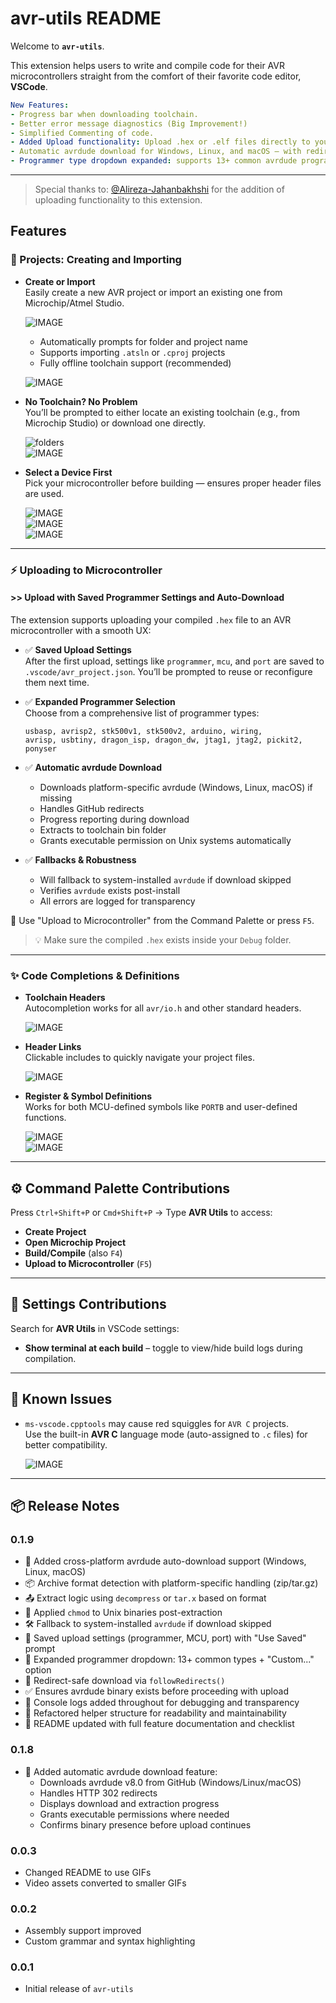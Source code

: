 # avr-utils README

Welcome to **`avr-utils`**.

This extension helps users to write and compile code for their AVR microcontrollers straight from the comfort of their favorite code editor, **VSCode**.

```yaml
New Features:
- Progress bar when downloading toolchain.
- Better error message diagnostics (Big Improvement!)
- Simplified Commenting of code.
- Added Upload functionality: Upload .hex or .elf files directly to your AVR microcontroller.
- Automatic avrdude download for Windows, Linux, and macOS — with redirect handling and platform-specific archive support.
- Programmer type dropdown expanded: supports 13+ common avrdude programmer options.
```

---

> Special thanks to: [@Alireza-Jahanbakhshi](https://github.com/Alireza-Jahanbakhshi) for the addition of uploading functionality to this extension.

## Features

### 🔧 Projects: Creating and Importing

- **Create or Import**  
  Easily create a new AVR project or import an existing one from Microchip/Atmel Studio.

  ![IMAGE](assets/readme/1a-create-or-import.mp4.gif)

  - Automatically prompts for folder and project name  
  - Supports importing `.atsln` or `.cproj` projects  
  - Fully offline toolchain support (recommended)  

  ![IMAGE](assets/readme/1b-project-name.mp4.gif)

- **No Toolchain? No Problem**  
  You’ll be prompted to either locate an existing toolchain (e.g., from Microchip Studio) or download one directly.

  ![folders](assets/readme/1c-toolchain-directory.png)  
  ![IMAGE](assets/readme/1c-no-toolchain.mp4.gif)

- **Select a Device First**  
  Pick your microcontroller before building — ensures proper header files are used.

  ![IMAGE](assets/readme/1d-select-first-prompt.mp4.gif)  
  ![IMAGE](assets/readme/1e-select-and-build.mp4.gif)  
  ![IMAGE](assets/readme/1f-build-outputs.mp4.gif)

---

### ⚡ Uploading to Microcontroller

#### >> Upload with Saved Programmer Settings and Auto-Download

The extension supports uploading your compiled `.hex` file to an AVR microcontroller with a smooth UX:

- ✅ **Saved Upload Settings**  
  After the first upload, settings like `programmer`, `mcu`, and `port` are saved to `.vscode/avr_project.json`. You’ll be prompted to reuse or reconfigure them next time.

- ✅ **Expanded Programmer Selection**  
  Choose from a comprehensive list of programmer types:

  ```
  usbasp, avrisp2, stk500v1, stk500v2, arduino, wiring,
  avrisp, usbtiny, dragon_isp, dragon_dw, jtag1, jtag2, pickit2, ponyser
  ```

- ✅ **Automatic avrdude Download**  
  - Downloads platform-specific avrdude (Windows, Linux, macOS) if missing  
  - Handles GitHub redirects  
  - Progress reporting during download  
  - Extracts to toolchain bin folder  
  - Grants executable permission on Unix systems automatically

- ✅ **Fallbacks & Robustness**  
  - Will fallback to system-installed `avrdude` if download skipped  
  - Verifies `avrdude` exists post-install  
  - All errors are logged for transparency

🔁 Use "Upload to Microcontroller" from the Command Palette or press `F5`.

> 💡 Make sure the compiled `.hex` exists inside your `Debug` folder.

---

### ✨ Code Completions & Definitions

- **Toolchain Headers**  
  Autocompletion works for all `avr/io.h` and other standard headers.

  ![IMAGE](assets/readme/2a-completions.mp4.gif)

- **Header Links**  
  Clickable includes to quickly navigate your project files.

  ![IMAGE](assets/readme/2b-header-links.mp4.gif)

- **Register & Symbol Definitions**  
  Works for both MCU-defined symbols like `PORTB` and user-defined functions.

  ![IMAGE](assets/readme/3a-definitions-from-device-headers.mp4.gif)  
  ![IMAGE](assets/readme/3b-definitions-from-own-headers.mp4.gif)

---

## ⚙ Command Palette Contributions

Press `Ctrl+Shift+P` or `Cmd+Shift+P` → Type **AVR Utils** to access:

- **Create Project**
- **Open Microchip Project**
- **Build/Compile** (also `F4`)
- **Upload to Microcontroller** (`F5`)

---

## 🧰 Settings Contributions

Search for **AVR Utils** in VSCode settings:

- **Show terminal at each build** – toggle to view/hide build logs during compilation.

---

## 🐞 Known Issues

- `ms-vscode.cpptools` may cause red squiggles for `AVR C` projects.  
  Use the built-in **AVR C** language mode (auto-assigned to `.c` files) for better compatibility.

  ![IMAGE](assets/readme/5-languages.mp4.gif)

---

## 📦 Release Notes

### 0.1.9

- 🧩 Added cross-platform avrdude auto-download support (Windows, Linux, macOS)
- 📦 Archive format detection with platform-specific handling (zip/tar.gz)
- 📤 Extract logic using `decompress` or `tar.x` based on format
- 🔐 Applied `chmod` to Unix binaries post-extraction
- 🛠️ Fallback to system-installed `avrdude` if download skipped
- 💾 Saved upload settings (programmer, MCU, port) with "Use Saved" prompt
- 🔽 Expanded programmer dropdown: 13+ common types + "Custom..." option
- 🔁 Redirect-safe download via `followRedirects()`
- ✅ Ensures avrdude binary exists before proceeding with upload
- 🧪 Console logs added throughout for debugging and transparency
- 🧼 Refactored helper structure for readability and maintainability
- 📘 README updated with full feature documentation and checklist


### 0.1.8

- 🎯 Added automatic avrdude download feature:
  - Downloads avrdude v8.0 from GitHub (Windows/Linux/macOS)
  - Handles HTTP 302 redirects
  - Displays download and extraction progress
  - Grants executable permissions where needed
  - Confirms binary presence before upload continues

### 0.0.3

- Changed README to use GIFs  
- Video assets converted to smaller GIFs

### 0.0.2

- Assembly support improved  
- Custom grammar and syntax highlighting

### 0.0.1

- Initial release of `avr-utils`

